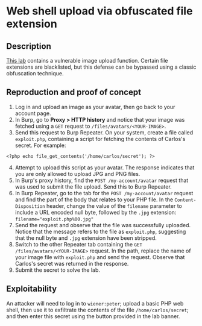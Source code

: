# Web shell upload via obfuscated file extension

## Description

[This lab](https://portswigger.net/web-security/file-upload/lab-file-upload-web-shell-upload-via-obfuscated-file-extension) contains a vulnerable image upload function. Certain file extensions are blacklisted, but this defense can be bypassed using a classic obfuscation technique. 

## Reproduction and proof of concept

1. Log in and upload an image as your avatar, then go back to your account page.
2. In Burp, go to **Proxy > HTTP history** and notice that your image was fetched using a ``GET`` request to ``/files/avatars/<YOUR-IMAGE>``.
3. Send this request to Burp Repeater. On your system, create a file called ``exploit.php``, containing a script for fetching the contents of Carlos's secret. For example:

```text
<?php echo file_get_contents('/home/carlos/secret'); ?>
```

4. Attempt to upload this script as your avatar. The response indicates that you are only allowed to upload JPG and PNG files.
5. In Burp's proxy history, find the ``POST /my-account/avatar`` request that was used to submit the file upload. Send this to Burp Repeater.
6. In Burp Repeater, go to the tab for the ``POST /my-account/avatar`` request and find the part of the body that relates to your PHP file. In the ``Content-Disposition`` header, change the value of the ``filename`` parameter to include a URL encoded null byte, followed by the ``.jpg`` extension:
``filename="exploit.php%00.jpg"``
7. Send the request and observe that the file was successfully uploaded. Notice that the message refers to the file as ``exploit.php``, suggesting that the null byte and ``.jpg`` extension have been stripped. 
8. Switch to the other Repeater tab containing the ``GET /files/avatars/<YOUR-IMAGE>`` request. In the path, replace the name of your image file with ``exploit.php`` and send the request. Observe that Carlos's secret was returned in the response.
9. Submit the secret to solve the lab. 

## Exploitability

An attacker will need to log in to `wiener:peter`; upload a basic PHP web shell, then use it to exfiltrate the contents of the file `/home/carlos/secret`; and then enter this secret using the button provided in the lab banner. 
